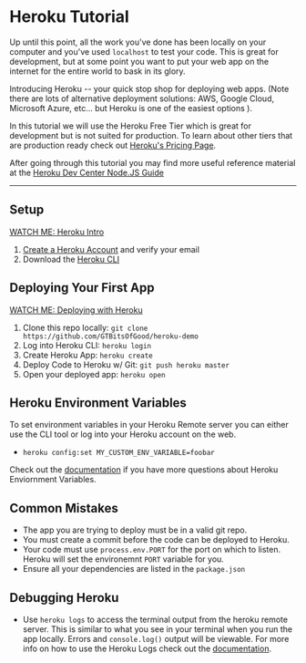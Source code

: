 # Heroku Tutorial

Up until this point, all the work you've done has been locally on your computer and you've used `localhost` to test your code. This is great for development, but at some point you want to put your web app on the internet for the entire world to bask in its glory. 

Introducing Heroku -- your quick stop shop for deploying web apps. (Note there are lots of alternative deployment solutions: AWS, Google Cloud, Microsoft Azure, etc... but Heroku is one of the easiest options ).

In this tutorial we will use the Heroku Free Tier which is great for development but is not suited for production. To learn about other tiers that are production ready check out [Heroku's Pricing Page](https://www.heroku.com/pricing).

After going through this tutorial you may find more useful reference material at the [Heroku Dev Center Node.JS Guide](https://devcenter.heroku.com/categories/nodejs-support)

----

## Setup

[WATCH ME: Heroku Intro](https://youtu.be/U8HoWHf2f7Y)

1. [Create a Heroku Account](https://signup.heroku.com) and verify your email
2. Download the [Heroku CLI](https://devcenter.heroku.com/articles/heroku-cli)

## Deploying Your First App

[WATCH ME: Deploying with Heroku](https://youtu.be/lV8ipZpRCTI)

1. Clone this repo locally: `git clone https://github.com/GTBitsOfGood/heroku-demo`
2. Log into Heroku CLI: `heroku login`
3. Create Heroku App: `heroku create`
4. Deploy Code to Heroku w/ Git: `git push heroku master`
5. Open your deployed app: `heroku open`

## Heroku Environment Variables
To set environment variables in your Heroku Remote server you can either use the CLI tool or log into your Heroku account on the web.

- `heroku config:set MY_CUSTOM_ENV_VARIABLE=foobar`

Check out the [documentation](https://devcenter.heroku.com/articles/nodejs-support#environment-variables) if you have more questions about Heroku Enviornment Variables.

## Common Mistakes

- The app you are trying to deploy must be in a valid git repo.
- You must create a commit before the code can be deployed to Heroku.
- Your code must use `process.env.PORT` for the port on which to listen. Heroku will set the environemnt `PORT` variable for you.
- Ensure all your dependencies are listed in the `package.json`

## Debugging Heroku

- Use `heroku logs` to access the terminal output from the heroku remote server. This is similar to what you see in your terminal when you run the app locally. Errors and `console.log()` output will be viewable. For more info on how to use the Heroku Logs check out the [documentation](https://devcenter.heroku.com/articles/logging).



